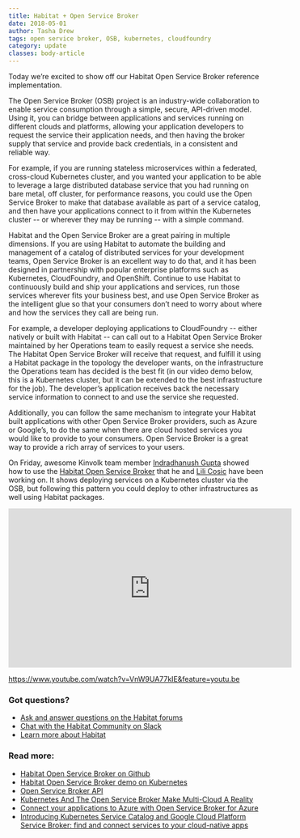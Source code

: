 ```yaml
---
title: Habitat + Open Service Broker 
date: 2018-05-01
author: Tasha Drew
tags: open service broker, OSB, kubernetes, cloudfoundry
category: update
classes: body-article
---
```


Today we’re excited to show off our Habitat Open Service Broker reference implementation. 

The Open Service Broker (OSB) project is an industry-wide collaboration to enable service consumption through a simple, secure, API-driven model. Using it, you can bridge between applications and services running on different clouds and platforms, allowing your application developers to request the service their application needs, and then having the broker supply that service and provide back credentials, in a consistent and reliable way.

For example, if you are running stateless microservices within a federated, cross-cloud Kubernetes cluster, and you wanted your application to be able to leverage a large distributed database service that you had running on bare metal, off cluster, for performance reasons, you could use the Open Service Broker to make that database available as part of a service catalog, and then have your applications connect to it from within the Kubernetes cluster -- or wherever they may be running -- with a simple command. 

Habitat and the Open Service Broker are a great pairing in multiple dimensions. If you are using Habitat to automate the building and management of a catalog of distributed services for your development teams, Open Service Broker is an excellent way to do that, and it has been designed in partnership with popular enterprise platforms such as Kubernetes, CloudFoundry, and OpenShift. Continue to use Habitat to continuously build and ship your applications and services, run those services wherever fits your business best, and use Open Service Broker as the intelligent glue so that your consumers don’t need to worry about where and how the services they call are being run. 

For example, a developer deploying applications to CloudFoundry -- either natively or built with Habitat -- can call out to a Habitat Open Service Broker maintained by her Operations team to easily request a service she needs. The Habitat Open Service Broker will receive that request, and fulfill it using a Habitat package in the topology the developer wants, on the infrastructure the Operations team has decided is the best fit (in our video demo below, this is a Kubernetes cluster, but it can be extended to the best infrastructure for the job). The developer’s application receives back the necessary service information to connect to and use the service she requested. 

Additionally, you can follow the same mechanism to integrate your Habitat built applications with other Open Service Broker providers, such as Azure or Google’s, to do the same when there are cloud hosted services you would like to provide to your consumers. Open Service Broker is a great way to provide a rich array of services to your users.

On Friday, awesome Kinvolk team member [Indradhanush Gupta](https://twitter.com/indradhanush92) showed how to use the [Habitat Open Service Broker](https://github.com/kinvolk/habitat-service-broker) that he and [Lili Cosic](https://twitter.com/LiliCosic) have been working on. It shows deploying services on a Kubernetes cluster via the OSB, but following this pattern you could deploy to other infrastructures as well using Habitat packages.

<iframe width="560" height="315" src="https://www.youtube.com/embed/VnW9UA77kIE?rel=0" frameborder="0" allow="autoplay; encrypted-media" allowfullscreen></iframe>

https://www.youtube.com/watch?v=VnW9UA77kIE&feature=youtu.be

### Got questions? 
* [Ask and answer questions on the Habitat forums](https://forums.habitat.sh/) 
* [Chat with the Habitat Community on Slack](http://slack.habitat.sh/) 
* [Learn more about Habitat](https://www.habitat.sh/) 

### Read more: 
* [Habitat Open Service Broker on Github](https://github.com/kinvolk/habitat-service-broker) 
* [Habitat Open Service Broker demo on Kubernetes](https://www.youtube.com/watch?v=VnW9UA77kIE&feature=youtu.be)
* [Open Service Broker API](https://www.openservicebrokerapi.org/) 
* [Kubernetes And The Open Service Broker Make Multi-Cloud A Reality](https://www.forbes.com/sites/janakirammsv/2018/04/29/kubernetes-and-the-open-service-broker-make-multi-cloud-a-reality/)
* [Connect your applications to Azure with Open Service Broker for Azure](https://azure.microsoft.com/en-us/blog/connect-your-applications-to-azure-with-open-service-broker-for-azure/) 
* [Introducing Kubernetes Service Catalog and Google Cloud Platform Service Broker: find and connect services to your cloud-native apps](https://cloudplatform.googleblog.com/2018/04/Introducing-Kubernetes-Catalog-and-GCP-Open-Service-Broker.html) 

